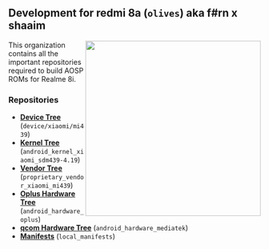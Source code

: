 ## Development for redmi 8a (`olives`) aka f#rn x shaaim
<img align="right" width="350" height="350" src="https://images.app.goo.gl/pTaKnuz7nwPFjNXi9">

This organization contains all the important repositories required to build AOSP ROMs for Realme 8i.

### Repositories
* [**Device Tree**](https://github.com/Gtajisan/device/xiaomi/mi439) (`device/xiaomi/mi439`)
* [**Kernel Tree**](https://github.com/Jprimero15/android_kernel_xiaomi_sdm439-4.19) (`android_kernel_xiaomi_sdm439-4.19`)
* [**Vendor Tree**](https://github.com/LOLZKERNEL/proprietary_vendor_xiaomi_mi439-4.19) (`proprietary_vendor_xiaomi_mi439`)
* [**Oplus Hardware Tree**](https://github.com/realme-mt6781-dev/android_hardware_oplus) (`android_hardware_oplus`)
* [**qcom Hardware Tree**](https://github.com/realme-mt6781-dev/android_hardware_mediatek) (`android_hardware_mediatek`)
* [**Manifests**](https://github.com/realme-mt6781-dev/local_manifests) (`local_manifests`)
